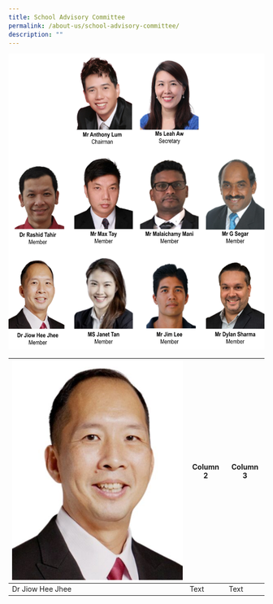 ```yaml
---
title: School Advisory Committee
permalink: /about-us/school-advisory-committee/
description: ""
---
```

![](/images/2024%20sac.jpg)



| ![](/images/dr%20jiow%20hee%20jhee.jpg) | Column 2 | Column 3 |
| -------- | -------- | -------- |
| Dr Jiow Hee Jhee | Text     | Text     |

